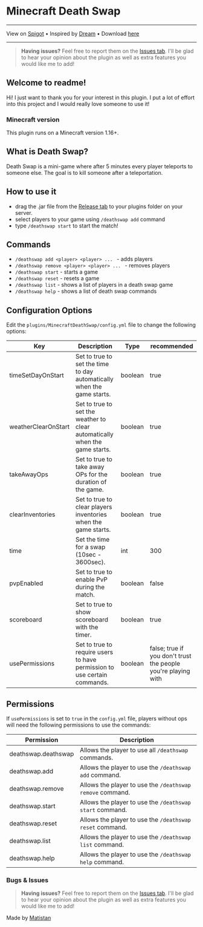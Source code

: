 # Minecraft Death Swap

---

View on [Spigot](https://www.spigotmc.org/resources/death-swap.109401/) •
Inspired by [Dream](https://www.youtube.com/@dream) •
Download [here](https://github.com/Matistan/MinecraftDeathSwap/releases)

---

> **Having issues?** Feel free to report them on the [Issues tab](https://github.com/Matistan/MinecraftDeathSwap/issues). I'll be glad to hear your opinion about the plugin as well as extra features you would like me to add!

## Welcome to readme!

Hi! I just want to thank you for your interest in this plugin. I put a lot of effort into this project and I would really love someone to use it!

### Minecraft version

This plugin runs on a Minecraft version 1.16+.

## What is Death Swap?

Death Swap is a mini-game where after 5 minutes every player teleports to someone else. The goal is to kill someone after a teleportation.

## How to use it

- drag the .jar file from the [Release tab](https://github.com/Matistan/MinecraftDeathSwap/releases) to your plugins folder on your server.
- select players to your game using `/deathswap add` command
- type `/deathswap start` to start the match!

## Commands

- `/deathswap add <player> <player> ... ` - adds players
- `/deathswap remove <player> <player> ... ` - removes players
- `/deathswap start` - starts a game
- `/deathswap reset` - resets a game
- `/deathswap list` - shows a list of players in a death swap game
- `/deathswap help` - shows a list of death swap commands

## Configuration Options

Edit the `plugins/MinecraftDeathSwap/config.yml` file to change the following options:

| Key                 | Description                                                                 | Type    | recommended                                                   |
|---------------------|-----------------------------------------------------------------------------|---------|---------------------------------------------------------------|
| timeSetDayOnStart   | Set to true to set the time to day automatically when the game starts.      | boolean | true                                                          |
| weatherClearOnStart | Set to true to set the weather to clear automatically when the game starts. | boolean | true                                                          |
| takeAwayOps         | Set to true to take away OPs for the duration of the game.                  | boolean | true                                                          |
| clearInventories    | Set to true to clear players inventories when the game starts.              | boolean | true                                                          |
| time                | Set the time for a swap (10sec - 3600sec).                                  | int     | 300                                                           |
| pvpEnabled          | Set to true to enable PvP during the match.                                 | boolean | false                                                         |
| scoreboard          | Set to true to show scoreboard with the timer.                              | boolean | true                                                          |
| usePermissions      | Set to true to require users to have permission to use certain commands.    | boolean | false; true if you don't trust the people you're playing with |

## Permissions

If `usePermissions` is set to `true` in the `config.yml` file, players without ops will need the following permissions to use the commands:

| Permission          | Description                                               |
|---------------------|-----------------------------------------------------------|
| deathswap.deathswap | Allows the player to use all `/deathswap` commands.       |
| deathswap.add       | Allows the player to use the `/deathswap add` command.    |
| deathswap.remove    | Allows the player to use the `/deathswap remove` command. |
| deathswap.start     | Allows the player to use the `/deathswap start` command.  |
| deathswap.reset     | Allows the player to use the `/deathswap reset` command.  |
| deathswap.list      | Allows the player to use the `/deathswap list` command.   |
| deathswap.help      | Allows the player to use the `/deathswap help` command.   |

### Bugs & Issues

> **Having issues?** Feel free to report them on the [Issues tab](https://github.com/Matistan/MinecraftDeathSwap/issues). I'll be glad to hear your opinion about the plugin as well as extra features you would like me to add!


Made by [Matistan](https://github.com/Matistan)